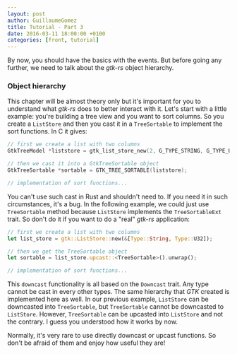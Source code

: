 ```yaml
---
layout: post
author: GuillaumeGomez
title: Tutorial - Part 3
date: 2016-03-11 18:00:00 +0100
categories: [front, tutorial]
---
```


By now, you should have the basics with the events. But before going any further, we need to talk about the *gtk-rs* object hierarchy.

### Object hierarchy

This chapter will be almost theory only but it's important for you to understand what *gtk-rs*
does to better interact with it. Let's start with a little example: you're building a tree
view and you want to sort columns. So you create a `ListStore` and then you cast it in a
`TreeSortable` to implement the sort functions. In C it gives:

```C
// first we create a list with two columns
GtkTreeModel *liststore = gtk_list_store_new(2, G_TYPE_STRING, G_TYPE_UINT);

// then we cast it into a GtkTreeSortable object 
GtkTreeSortable *sortable = GTK_TREE_SORTABLE(liststore);

// implementation of sort functions...
```

You can't use such cast in Rust and shouldn't need to. If you need it in such circumstances,
it's a bug. In the following example, we could just use `TreeSortable` method because
`ListStore` implements the `TreeSortableExt` trait. So don't do it if you want to do a "real"
*gtk-rs* application:

```Rust
// first we create a list with two columns
let list_store = gtk::ListStore::new(&[Type::String, Type::U32]);

// then we get the TreeSortable object
let sortable = list_store.upcast::<TreeSortable>().unwrap();

// implementation of sort functions...
```

This `downcast` functionality is all based on the `Downcast` trait. Any type cannot be cast in every other types. The same hierarchy that *GTK* created is implemented here as well. In our previous example, `ListStore` can be downcasted into `TreeSortable`, but `TreeSortable` cannot be downcasted to `ListStore`. However, `TreeSortable` can be upcasted into `ListStore` and not the contrary. I guess you understood how it works by now.

Normally, it's very rare to use directly downcast or upcast functions. So don't be afraid of them and enjoy how useful they are!
